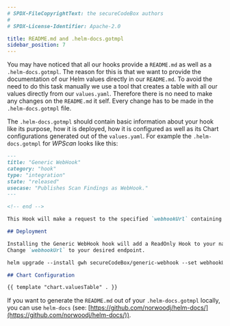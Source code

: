 ```yaml
---
# SPDX-FileCopyrightText: the secureCodeBox authors
#
# SPDX-License-Identifier: Apache-2.0

title: README.md and .helm-docs.gotmpl
sidebar_position: 7
---
```


You may have noticed that all our hooks provide a `README.md` as well as a `.helm-docs.gotmpl`.
The reason for this is that we want to provide the documentation of our Helm values directly in our `README.md`.
To avoid the need to do this task manually we use a tool that creates a table with all our values directly from our `values.yaml`.
Therefore there is no need to make any changes on the `README.md` it self.
Every change has to be made in the `.helm-docs.gotmpl` file.

The `.helm-docs.gotmpl` should contain basic information about your hook like its purpose, how it is deployed, how it is configured as well as its Chart configurations generated out of the `values.yaml`.
For example the `.helm-docs.gotmpl` for _WPScan_ looks like this:

```markdown
---
title: "Generic WebHook"
category: "hook"
type: "integration"
state: "released"
usecase: "Publishes Scan Findings as WebHook."
---

<!-- end -->

This Hook will make a request to the specified `webhookUrl` containing the findings in its request body.

## Deployment

Installing the Generic WebHook hook will add a ReadOnly Hook to your namespace.
Change `webhookUrl` to your desired endpoint.

helm upgrade --install gwh secureCodeBox/generic-webhook --set webhookUrl="http://example.com/my/webhook/target"

## Chart Configuration

{{ template "chart.valuesTable" . }}
```

If you want to generate the `README.md` out of your `.helm-docs.gotmpl` locally, you can use `helm-docs` (see: [https://github.com/norwoodj/helm-docs/](https://github.com/norwoodj/helm-docs/)).
